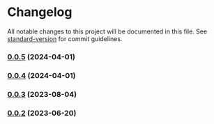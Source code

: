 # Changelog

All notable changes to this project will be documented in this file. See [standard-version](https://github.com/conventional-changelog/standard-version) for commit guidelines.

### [0.0.5](https://github.com/wayfu-id/waydown/compare/v0.0.4...v0.0.5) (2024-04-01)

### [0.0.4](https://github.com/wayfu-id/waydown/compare/v0.0.3...v0.0.4) (2024-04-01)

### [0.0.3](https://github.com/wayfu-id/waydown/compare/v0.0.2...v0.0.3) (2023-08-04)

### [0.0.2](https://github.com/wayfu-id/waydown/compare/v0.0.1...v0.0.2) (2023-06-20)
